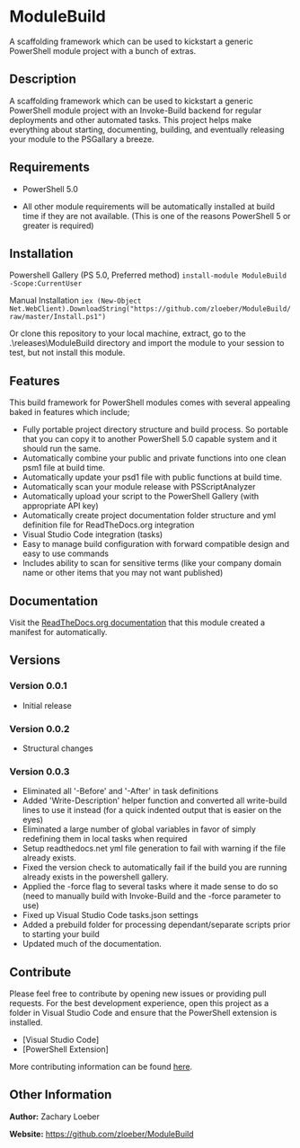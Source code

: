 # ModuleBuild

A scaffolding framework which can be used to kickstart a generic PowerShell module project with a bunch of extras.

## Description

A scaffolding framework which can be used to kickstart a generic PowerShell module project with an Invoke-Build backend for regular deployments and other automated tasks. This project helps make everything about starting, documenting, building, and eventually releasing your module to the PSGallary a breeze.

## Requirements

- PowerShell 5.0

- All other module requirements will be automatically installed at build time if they are not available. (This is one of the reasons PowerShell 5 or greater is required)

## Installation

Powershell Gallery (PS 5.0, Preferred method)
`install-module ModuleBuild -Scope:CurrentUser`

Manual Installation
`iex (New-Object Net.WebClient).DownloadString("https://github.com/zloeber/ModuleBuild/raw/master/Install.ps1")`

Or clone this repository to your local machine, extract, go to the .\releases\ModuleBuild directory
and import the module to your session to test, but not install this module.

## Features

This build framework for PowerShell modules comes with several appealing baked in features which include;
- Fully portable project directory structure and build process. So portable that you can copy it to another PowerShell 5.0 capable system and it should run the same.
- Automatically combine your public and private functions into one clean psm1 file at build time.
- Automatically update your psd1 file with public functions at build time.
- Automatically scan your module release with PSScriptAnalyzer
- Automatically upload your script to the PowerShell Gallery (with appropriate API key)
- Automatically create project documentation folder structure and yml definition file for ReadTheDocs.org integration
- Visual Studio Code integration (tasks)
- Easy to manage build configuration with forward compatible design and easy to use commands
- Includes ability to scan for sensitive terms (like your company domain name or other items that you may not want published)

## Documentation

Visit the [ReadTheDocs.org documentation](http://modulebuild.readthedocs.io/en/latest/) that this module created a manifest for automatically.

## Versions

### Version 0.0.1
- Initial release

### Version 0.0.2
- Structural changes

### Version 0.0.3
- Eliminated all '-Before' and '-After' in task definitions
- Added 'Write-Description' helper function and converted all write-build lines to use it instead (for a quick indented output that is easier on the eyes)
- Eliminated a large number of global variables in favor of simply redefining them in local tasks when required
- Setup readthedocs.net yml file generation to fail with warning if the file already exists.
- Fixed the version check to automatically fail if the build you are running already exists in the powershell gallery.
- Applied the -force flag to several tasks where it made sense to do so (need to manually build with Invoke-Build and the -force parameter to use)
- Fixed up Visual Studio Code tasks.json settings
- Added a prebuild folder for processing dependant/separate scripts prior to starting your build
- Updated much of the documentation.

## Contribute

Please feel free to contribute by opening new issues or providing pull requests.
For the best development experience, open this project as a folder in Visual
Studio Code and ensure that the PowerShell extension is installed.

* [Visual Studio Code]
* [PowerShell Extension]

More contributing information can be found [here](https://github.com/zloeber/ModuleBuild/blob/master/docs/Contributing.md).

## Other Information

**Author:** Zachary Loeber

**Website:** https://github.com/zloeber/ModuleBuild
